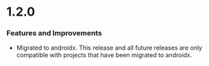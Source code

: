 # 1.2.0
### Features and Improvements
* Migrated to androidx. This release and all future releases are only compatible with projects that have been migrated to androidx.